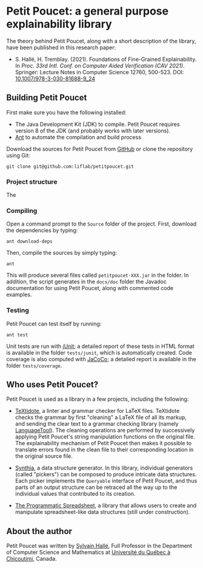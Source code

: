 Petit Poucet: a general purpose explainability library
======================================================

The theory behind Petit Poucet, along with a short description of the library,
have been published in this research paper:

- S. Hallé, H. Tremblay. (2021). Foundations of Fine-Grained Explainability. In
  *Proc. 33rd Intl. Conf. on Computer Aided Verification (CAV 2021)*. Springer:
  Lecture Notes in Computer Science 12760, 500-523. DOI:
  [10.1007/978-3-030-81688-9_24](https://doi.org/10.1007/978-3-030-81688-9_24)

Building Petit Poucet
---------------------

First make sure you have the following installed:

- The Java Development Kit (JDK) to compile. Petit Poucet requires version 8
  of the JDK (and probably works with later versions).
- [Ant](http://ant.apache.org) to automate the compilation and build process

Download the sources for Petit Poucet from
[GitHub](http://github.com/liflab/petitpoucet) or clone the repository
using Git:

    git clone git@github.com:liflab/petitpoucet.git

### Project structure

The 

### Compiling

Open a command prompt to the `Source` folder of the project. First, download
the dependencies by typing:

    ant download-deps

Then, compile the sources by simply typing:

    ant

This will produce several files called `petitpoucet-XXX.jar` in the folder.
In addition, the script generates in the `docs/doc` folder the Javadoc
documentation for using Petit Poucet, along with commented code examples.

### Testing

Petit Poucet can test itself by running:

    ant test

Unit tests are run with [jUnit](http://junit.org); a detailed report of
these tests in HTML format is available in the folder `tests/junit`, which
is automatically created. Code coverage is also computed with
[JaCoCo](http://www.eclemma.org/jacoco/); a detailed report is available
in the folder `tests/coverage`.

Who uses Petit Poucet?
----------------------

Petit Poucet is used as a library in a few projects, including the following:

- [TeXtidote](https://github.com/sylvainhalle/TeXtidote), a linter and grammar
  checker for LaTeX files. TeXtidote checks the grammar by first "cleaning" a
  LaTeX file of all its markup, and sending the clear text to a grammar
  checking library (namely [LanguageTool](https://languagetool.org)). The
  cleaning operations are performed by successively applying Petit Poucet's
  string manipulation functions on the original file. The explainability
  mechanism of Petit Poucet then makes it possible to translate errors found
  in the clean file to their corresponding location in the original source
  file.

- [Synthia](https://github.com/liflab/synthia), a data structure generator.
  In this library, individual generators (called "pickers") can be composed to
  produce intricate data structures. Each picker implements the `Queryable`
  interface of Petit Poucet, and thus parts of an output structure can be
  retraced all the way up to the individual values that contributed to its
  creation.

- [The Programmatic Spreadsheet](https://github.com/liflab/programmatic-spreadsheet),
  a library that allows users to create and manipulate spreadsheet-like data
  structures (still under construction).

About the author
----------------

Petit Poucet was written by [Sylvain Hallé](https://leduotang.ca/sylvain), Full
Professor in the Department of Computer Science and Mathematics at
[Université du Québec à Chicoutimi](http://www.uqac.ca), Canada.

<!-- :wrap=soft: -->